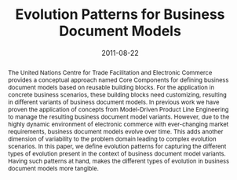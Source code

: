 ---
abstract: The United Nations Centre for Trade Facilitation and Electronic Commerce
  provides a conceptual approach named Core Components for defining business document
  models based on reusable building blocks. For the application in concrete business
  scenarios, these building blocks need customizing, resulting in different variants
  of business document models. In previous work we have proven the application of
  concepts from Model-Driven Product Line Engineering to manage the resulting business
  document model variants. However, due to the highly dynamic environment of electronic
  commerce with ever-changing market requirements, business document models evolve
  over time. This adds another dimension of variability to the problem domain leading
  to complex evolution scenarios. In this paper, we define evolution patterns for
  capturing the different types of evolution present in the context of business document
  model variants. Having such patterns at hand, makes the different types of evolution
  in business document models more tangible.
authors:
- Christian Pichler
- Christian Huemer
- Michael Strommer
date: '2011-08-22'
featured: false
links:
- name: Publik
  url: https://publik.tuwien.ac.at/showentry.php?ID=201831&lang=2
publication: 'Vortrag: Joint Workshop of the 3rd International Workshop on Model-driven
  Approaches in Software Product Line Engineering and 3rd Workshop on Scalable Modeling
  Techniques for Software Product Lines (MAPLE/SCALE 2011), Munich, Germany; 22.08.2011
  - 26.08.2011; in: "Proceedings of the 15th International Conference on Software
  Product Line Engineering (Volume 2)", (2011), S. 1 - 8'
publication_types:
- '1'
publishDate: '2011-08-22'
title: Evolution Patterns for Business Document Models
url_pdf: ''
---
